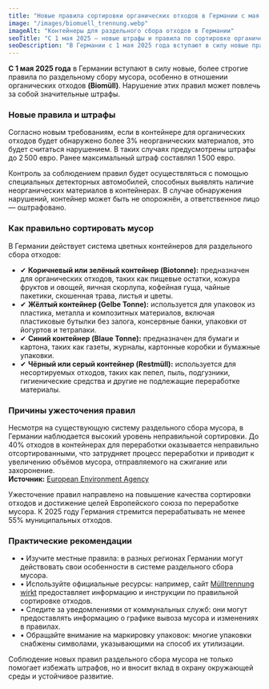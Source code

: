 ```yaml
---
title: "Новые правила сортировки органических отходов в Германии с мая 2025 года"
image: "/images/biomuell_trennung.webp"
imageAlt: "Контейнеры для раздельного сбора отходов в Германии"
seoTitle: "С 1 мая 2025 — новые штрафы и правила по сортировке органических отходов в Германии"
seoDescription: "В Германии с 1 мая 2025 года вступают в силу новые правила сортировки органических отходов. За нарушение могут взиматься штрафы до 2 500 евро."
---
```


**С 1 мая 2025 года** в Германии вступают в силу новые, более строгие правила по раздельному сбору мусора, особенно в отношении органических отходов **(Biomüll)**. Нарушение этих правил может повлечь за собой значительные штрафы.  

### Новые правила и штрафы
Согласно новым требованиям, если в контейнере для органических отходов будет обнаружено более 3% неорганических материалов, это будет считаться нарушением. В таких случаях предусмотрены штрафы до 2 500 евро. Ранее максимальный штраф составлял 1 500 евро.  


Контроль за соблюдением правил будет осуществляться с помощью специальных детекторных автомобилей, способных выявлять наличие неорганических материалов в контейнерах. В случае обнаружения нарушений, контейнер может быть не опорожнён, а ответственное лицо — оштрафовано.  


###  Как правильно сортировать мусор
В Германии действует система цветных контейнеров для раздельного сбора отходов:

- ✔ **Коричневый или зелёный контейнер (Biotonne):** предназначен для органических отходов, таких как пищевые остатки, кожура фруктов и овощей, яичная скорлупа, кофейная гуща, чайные пакетики, скошенная трава, листья и цветы.
- ✔ **Жёлтый контейнер (Gelbe Tonne):** используется для упаковок из пластика, металла и композитных материалов, включая пластиковые бутылки без залога, консервные банки, упаковки от йогуртов и тетрапаки.
- ✔ **Синий контейнер (Blaue Tonne):** предназначен для бумаги и картона, таких как газеты, журналы, картонные коробки и бумажные упаковки.
- ✔ **Чёрный или серый контейнер (Restmüll):** используется для несортируемых отходов, таких как пепел, пыль, подгузники, гигиенические средства и другие не подлежащие переработке материалы.  

### Причины ужесточения правил
Несмотря на существующую систему раздельного сбора мусора, в Германии наблюдается высокий уровень неправильной сортировки. До 40% отходов в контейнерах для переработки оказывается неправильно отсортированными, что затрудняет процесс переработки и приводит к увеличению объёмов мусора, отправляемого на сжигание или захоронение.  
**Источник:** [European Environment Agency](https://www.eea.europa.eu)

Ужесточение правил направлено на повышение качества сортировки отходов и достижение целей Европейского союза по переработке мусора. К 2025 году Германия стремится перерабатывать не менее 55% муниципальных отходов.  


###  Практические рекомендации
- • Изучите местные правила: в разных регионах Германии могут действовать свои особенности в системе раздельного сбора мусора.
- • Используйте официальные ресурсы: например, сайт [Mülltrennung wirkt](https://www.muelltrennung-wirkt.de) предоставляет информацию и инструкции по правильной сортировке отходов.
- • Следите за уведомлениями от коммунальных служб: они могут предоставлять информацию о графике вывоза мусора и изменениях в правилах.
- • Обращайте внимание на маркировку упаковок: многие упаковки снабжены символами, указывающими на способ их утилизации.

Соблюдение новых правил раздельного сбора мусора не только помогает избежать штрафов, но и вносит вклад в охрану окружающей среды и устойчивое развитие.
